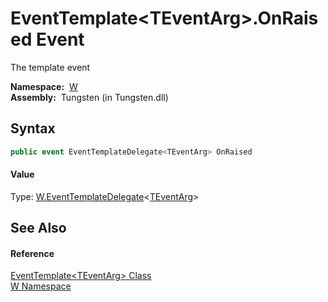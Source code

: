 EventTemplate&lt;TEventArg>.OnRaised Event
==========================================
   The template event

  **Namespace:**  [W][1]  
  **Assembly:**  Tungsten (in Tungsten.dll)

Syntax
------

```csharp
public event EventTemplateDelegate<TEventArg> OnRaised
```

#### Value
Type: [W.EventTemplateDelegate][2]&lt;[TEventArg][3]>

See Also
--------

#### Reference
[EventTemplate&lt;TEventArg> Class][3]  
[W Namespace][1]  

[1]: ../README.md
[2]: ../EventTemplateDelegate_1/README.md
[3]: README.md